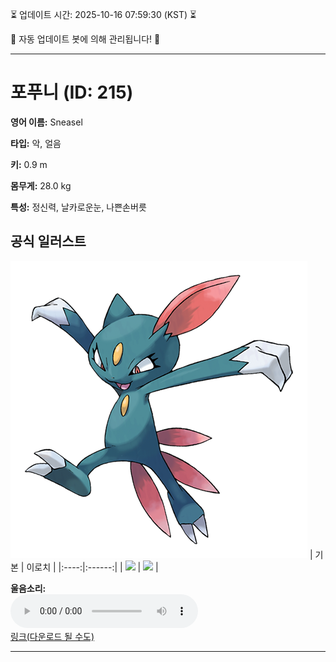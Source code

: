 
⏳ 업데이트 시간: 2025-10-16 07:59:30 (KST) ⏳

🤖 자동 업데이트 봇에 의해 관리됩니다! 🤖

---

# 포푸니 (ID: 215)
**영어 이름:** Sneasel

**타입:** 악, 얼음

**키:** 0.9 m

**몸무게:** 28.0 kg

**특성:** 정신력, 날카로운눈, 나쁜손버릇

## 공식 일러스트
![](https://raw.githubusercontent.com/PokeAPI/sprites/master/sprites/pokemon/other/official-artwork/215.png)
| 기본 | 이로치 |
|:----:|:------:|
| <img src="http://play.pokemonshowdown.com/sprites/ani/sneasel.gif" width="200"> | <img src="http://play.pokemonshowdown.com/sprites/ani-shiny/sneasel.gif" width="200"> |

**울음소리:**<br><audio controls src="https://raw.githubusercontent.com/PokeAPI/cries/main/cries/pokemon/latest/215.ogg"></audio><br> [링크(다운로드 될 수도)](https://raw.githubusercontent.com/PokeAPI/cries/main/cries/pokemon/latest/215.ogg)


---
